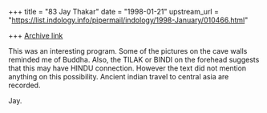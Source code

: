+++
title = "83 Jay Thakar"
date = "1998-01-21"
upstream_url = "https://list.indology.info/pipermail/indology/1998-January/010466.html"

+++
[Archive link](https://list.indology.info/pipermail/indology/1998-January/010466.html)

This was an interesting program. Some of the pictures on the cave walls
reminded me of Buddha. Also, the TILAK or BINDI on the forehead suggests
that this may have HINDU connection. However the text did not mention
anything on this possibility.
Ancient indian travel to central asia are recorded.

Jay.



